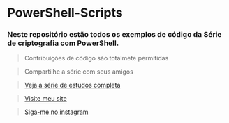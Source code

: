 # PowerShell-Scripts
### Neste repositório estão todos os exemplos de código da Série de criptografia com PowerShell.

> Contribuíções de código são totalmete permitidas

> Compartilhe a série com seus amigos

> [Veja a série de estudos completa](https://thiagosousa81.wordpress.com/home/serie-windows-powershell/)

> [Visite meu site](https://thiagosousa81.wordpress.com/)

> [Siga-me no instagram](https://www.instagram.com/thiago_sousa81/?theme=dark)
